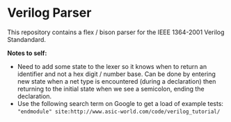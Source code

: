 
# Verilog Parser

This repository contains a flex / bison parser for the IEEE 1364-2001 Verilog
Standandard.

**Notes to self:**
- Need to add some state to the lexer so it knows when to return an identifier
  and not a hex digit / number base. Can be done by entering new state when a
  net type is encountered (during a declaration) then returning to the initial
  state when we see a semicolon, ending the declaration.
- Use the following search term on Google to get a load of example tests:
  `"endmodule" site:http://www.asic-world.com/code/verilog_tutorial/`
